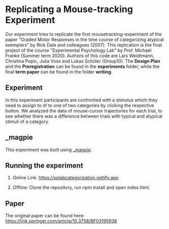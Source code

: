 # Replicating a Mouse-tracking Experiment 

Our experiment tries to replicate the first mousetracking-experiment of the paper "Graded Motor Responses in the time course of categorizing atypical exemplars" by Rick Dale and colleagues (2007). This replication is the final project of the course "Experimental Psychology Lab" by Prof. Michael Franke (Summer term 2020). 
Authors of this code are Lars Weidtmann, Christina Popic, Julia Voss and Lukas Schüler (Group10). The **Design Plan** and the **Preregistration** can be found in the **experiments** folder, while the final **term paper** can be found in the folder **writing**.

## Experiment

In this experiment participants are confronted with a stimulus which they need to assign to of to one of two categories by clicking the respective button. We analyzed the data of mouse-cursor trajectories for each trial, to see whether there was a difference between trials with typical and atypical stimuli of a category. 

## \_magpie

This experiment was built using [\_magpie](https://magpie-ea.github.io/magpie-site/index.html). 

## Running the experiment


1. Online Link: https://xplabcategorization.netlify.app

2. Offline: Clone the repository, run npm install and open index.html.


## Paper

The original paper can be found here: https://link.springer.com/article/10.3758/BF03195938
